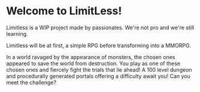 # Welcome to LimitLess!

Limitless is a WIP project made by passionates. We're not pro and we're still learning.

Limitless will be at first, a simple RPG before transforming into a MMORPG.

In a world ravaged by the appearance of monsters, the chosen ones appeared to save the world from destruction. You play as one of these chosen ones and fiercely fight the trials that lie ahead!
A 100 level dungeon and procedurally generated portals 
offering a difficulty await you!
Can you meet the challenge?

